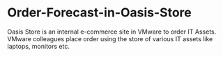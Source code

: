 # Order-Forecast-in-Oasis-Store
Oasis Store is an internal e-commerce site in VMware to order IT Assets. VMware colleagues place order using the store of various IT assets like laptops, monitors etc.

